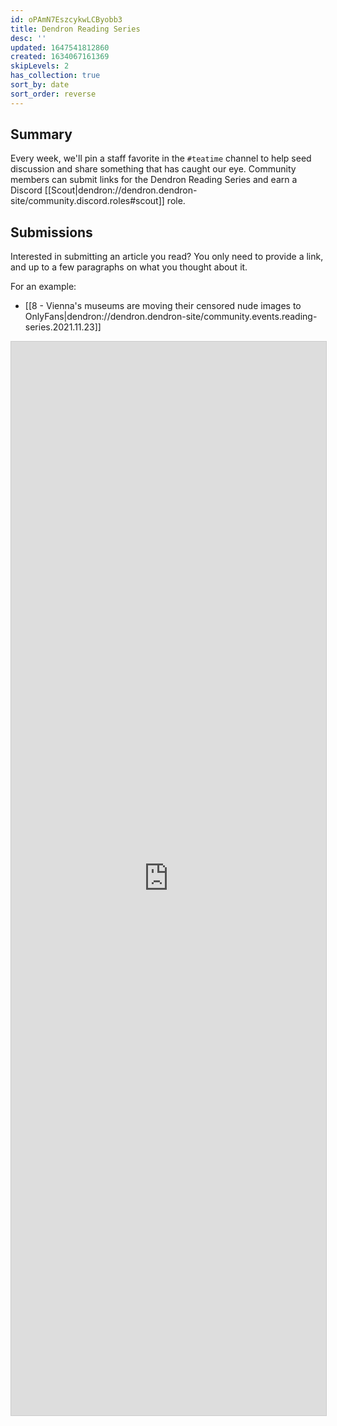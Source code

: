 ```yaml
---
id: oPAmN7EszcykwLCByobb3
title: Dendron Reading Series
desc: ''
updated: 1647541812860
created: 1634067161369
skipLevels: 2
has_collection: true
sort_by: date
sort_order: reverse
---
```


## Summary

Every week, we'll pin a staff favorite in the `#teatime` channel to help seed discussion and share something that has caught our eye. Community members can submit links for the Dendron Reading Series and earn a Discord [[Scout|dendron://dendron.dendron-site/community.discord.roles#scout]] role.

## Submissions

Interested in submitting an article you read? You only need to provide a link, and up to a few paragraphs on what you thought about it.

For an example:
- [[8 - Vienna's museums are moving their censored nude images to OnlyFans|dendron://dendron.dendron-site/community.events.reading-series.2021.11.23]]

<script src="https://static.airtable.com/js/embed/embed_snippet_v1.js"></script><iframe class="airtable-embed airtable-dynamic-height" src="https://airtable.com/embed/shr27yL0SIT1wdDMx?backgroundColor=purple&prefill_SurveyName=ReadingSeries&hide_SurveyName=true " frameborder="0" onmousewheel="" width="100%" height="1718" style="background: transparent; border: 1px solid #ccc;"></iframe>

